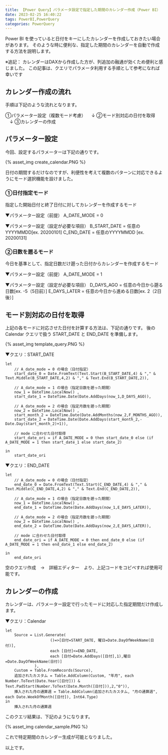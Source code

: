 ```yaml
---
title: 【Power Query】パラメータ設定で指定した期間のカレンダー作成（Power BI）
date: 2023-02-25 16:40:22
tags: PowerBI,PowerQuery
categories: PowerQuery
---
```


Power BI を使っていると日付をキーにしたカレンダーを作成しておきたい場合があります。
そのような時に便利な、指定した期間のカレンダーを自動で作成する方法を説明します。

※追記：
カレンダーはDAXから作成した方が、列追加の融通が効くため便利と感じました。
この記事は、クエリでパラメータ利用する手順として参考になれば幸いです

## カレンダー作成の流れ

手順は下記のような流れとなります。

①パラメーター設定（複数モード考慮）
　↓
②モード別対応の日付を取得
　↓
③カレンダーの作成

## パラメーター設定

今回、設定するパラメーターは下記の通りです。

{% asset_img create_calendar.PNG %}

日付の期間するだけなのですが、利便性を考えて複数のパターンに対応できるようにモード選択機能を設けました。

### ①日付指定モード

指定した開始日付と終了日付に対してカレンダーを作成するモード

▼パラメーター設定（前提）
A_DATE_MODE = 0

▼パラメーター設定（設定が必要な項目）
B_START_DATE = 任意のYYYYMMDD[ex. 20200101]
C_END_DATE = 任意のYYYYMMDD [ex. 20200131]

### ②日数を遡るモード
今日を基準として、指定日数だけ遡った日付からカレンダーを作成するモード

▼パラメーター設定（前提）
A_DATE_MODE = 1

▼パラメーター設定（設定が必要な項目）
D_DAYS_AGO = 任意の今日から遡る日数[ex. -5（5日前）]
E_DAYS_LATER = 任意の今日から進める日数[ex. 2（2日後）]

## モード別対応の日付を取得

上記の各モードに対応させた日付を計算する方法は、下記の通りです。
後の Calendar クエリで扱う START_DATE と END_DATE を準備します。

{% asset_img template_query.PNG %}

▼クエリ：START_DATE

```
let
    // A_date_mode = 0 の場合（日付指定）
    start_date_0 = Date.FromText(Text.Start(B_START_DATE,4) & "," & Text.Middle(B_START_DATE,4,2) & "," & Text.End(B_START_DATE,2)),

    // A_date_mode = 1 の場合（指定日数を遡った期間）
    now_1 = DateTime.LocalNow() ,
    start_date_1 = DateTime.Date(Date.AddDays(now_1,D_DAYS_AGO)),

    // A_date_mode = 2 の場合（指定月数を遡った期間）
    now_2 = DateTime.LocalNow() ,
    start_month_2 = DateTime.Date(Date.AddMonths(now_2,F_MONTHS_AGO)),
    start_date_2 = DateTime.Date(Date.AddDays(start_month_2,-Date.Day(start_month_2)+1)),

    // mode に合わせた日付取得
    start_date_ori = if A_DATE_MODE = 0 then start_date_0 else (if A_DATE_MODE = 1 then start_date_1 else start_date_2)

in
    start_date_ori
```

▼クエリ：END_DATE

```
let
    // A_date_mode = 0 の場合（日付指定）
    end_date_0 = Date.FromText(Text.Start(C_END_DATE,4) & "," & Text.Middle(C_END_DATE,4,2) & "," & Text.End(C_END_DATE,2)),

    // A_date_mode = 1 の場合（指定日数を遡った期間）
    now_1 = DateTime.LocalNow() ,
    end_date_1 = DateTime.Date(Date.AddDays(now_1,E_DAYS_LATER)),

    // A_date_mode = 2 の場合（指定月数を遡った期間）
    now_2 = DateTime.LocalNow() ,
    end_date_2 = DateTime.Date(Date.AddDays(now_2,E_DAYS_LATER)),

    // mode に合わせた日付取得
    end_date_ori = if A_DATE_MODE = 0 then end_date_0 else (if A_DATE_MODE = 1 then end_date_1 else end_date_2)

in
    end_date_ori
```

空のクエリ作成　→　詳細エディター　より、上記コードをコピペすれば使用可能です。

## カレンダーの作成

カレンダーは、パラメーター設定で行ったモードに対応した指定期間だけ作成します。

▼クエリ：Calendar

```
let
    Source = List.Generate(
                    ()=>[日付=START_DATE, 曜日=Date.DayOfWeekName(日付)],
                    each [日付]<=END_DATE,
                    each [日付=Date.AddDays([日付],1),曜日=Date.DayOfWeekName(日付)]
             ),
    Custom = Table.FromRecords(Source),
    追加されたカスタム = Table.AddColumn(Custom, "年月", each Number.ToText(Date.Year([日付])) & Text.PadStart(Number.ToText(Date.Month([日付])),2,"0")),
    挿入された月の通算週 = Table.AddColumn(追加されたカスタム, "月の通算週", each Date.WeekOfMonth([日付]), Int64.Type)
in
    挿入された月の通算週
```

このクエリ結果は、下記のようになります。

{% asset_img calendar_sample.PNG %}

これで特定期間のカレンダー生成が可能となりました。

以上です。
